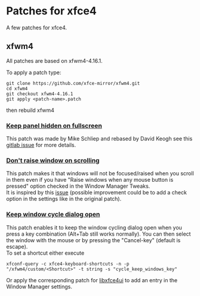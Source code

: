 # Patches for xfce4
A few patches for xfce4.

## xfwm4
All patches are based on xfwm4-4.16.1.

To apply a patch type:
```
git clone https://github.com/xfce-mirror/xfwm4.git
cd xfwm4
git checkout xfwm4-4.16.1
git apply <patch-name>.patch
```
then rebuild xfwm4
### [Keep panel hidden on fullscreen](xfwm/xfwm4-4.16-keep_panel_hidden_on_fullscreen.patch)
This patch was made by Mike Schliep and rebased by David Keogh see this
[gitlab issue](https://gitlab.xfce.org/xfce/xfwm4/-/issues/84) for more details.
### [Don't raise window on scrolling](xfwm/xfwm4-4.16.1-no_raise_on_scroll.patch)
This patch makes it that windows will not be focused/raised when you scroll in them even if you have "Raise windows when
any mouse button is pressed" option checked in the Window Manager Tweaks.\
It is inspired by this [issue](https://gitlab.xfce.org/xfce/xfwm4/-/issues/50) (possible improvement could be to add a
check option in the settings like in the original patch).
### [Keep window cycle dialog open](xfwm/xfwm4-4.16.1-window_cycle_keep_open.patch)
This patch enables it to keep the window cycling dialog open when you press a key combination (Alt+Tab still works
normally). You can then select the window with the mouse or by pressing the "Cancel-key" (default is escape).\
To set a shortcut either execute
```
xfconf-query -c xfce4-keyboard-shortcuts -n -p "/xfwm4/custom/<Shortcut>" -t string -s "cycle_keep_windows_key"
```
Or apply the corresponding patch for [libxfce4ui](libxfce4ui/libxfce4ui-4.16.1-window_cycle_keep_open.patch) to add an
entry in the Window Manager settings.